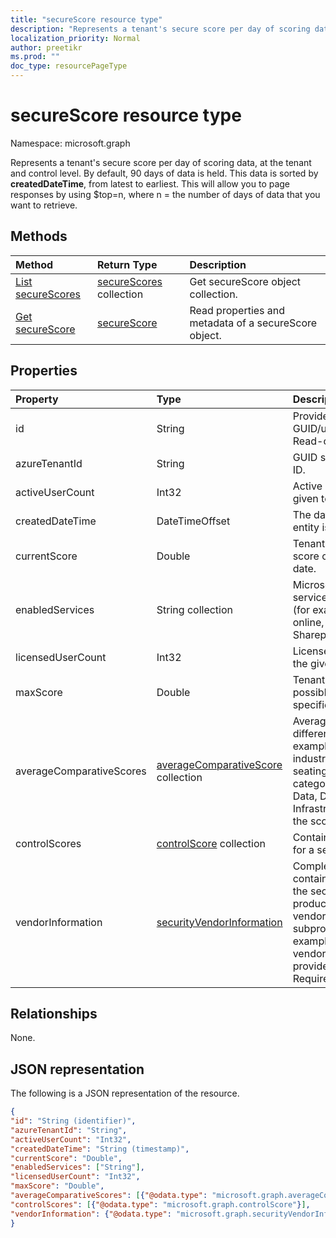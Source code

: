 ```yaml
---
title: "secureScore resource type"
description: "Represents a tenant's secure score per day of scoring data, at the tenant and control level."
localization_priority: Normal
author: preetikr
ms.prod: ""
doc_type: resourcePageType
---
```


# secureScore resource type

Namespace: microsoft.graph

Represents a tenant's secure score per day of scoring data, at the tenant and control level. By default, 90 days of data is held. This data is sorted by **createdDateTime**, from latest to earliest. This will allow you to page responses by using $top=n, where n = the number of days of data that you want to retrieve. 


## Methods

| Method   | Return Type|Description|
|:---------------|:--------|:----------|
|[List secureScores](../api/security-list-securescores.md) | [secureScores](securescore.md) collection |Get secureScore object collection.|
|[Get secureScore](../api/securescore-get.md) | [secureScore](securescore.md) |Read properties and metadata of a secureScore object. | 



## Properties

|Property |Type |Description |
|:--|:--|:--|
|id |String|Provider-generated GUID/unique identifier. Read-only. Required.|
|	azureTenantId	|	String	|	GUID string for tenant ID.	|
|	activeUserCount	|	Int32	|	Active user count of the given tenant.	|
|	createdDateTime	|	DateTimeOffset	|	The date when the entity is created.  |
|	currentScore	|	Double	|	Tenant current attained score on specified date.	|
|	enabledServices |	String collection	|	Microsoft-provided services for the tenant (for example, Exchange online, Skype, Sharepoint).	|
|	licensedUserCount	|	Int32	|	Licensed user count of the given tenant.	|
|	maxScore |	Double	|	Tenant maximum possible score on specified date.	|
|	averageComparativeScores |	[averageComparativeScore](averagecomparativescore.md) collection	|Average score by different scopes (for example, average by industry, average by seating) and control category (Identity, Data, Device, Apps, Infrastructure) within the scope.	|
|	controlScores |	[controlScore](controlscore.md) collection	|	Contains tenant scores for a set of controls.	|
|vendorInformation |[securityVendorInformation](securityvendorinformation.md)|Complex type containing details about the security product/service vendor, provider, and subprovider (for example, vendor=Microsoft; provider=SecureScore). Required.|


## Relationships

None.

## JSON representation

The following is a JSON representation of the resource.

<!-- {
  "blockType": "resource",
  "optionalProperties": [

  ],
  "@odata.type": "microsoft.graph.secureScore"
}-->

```json
{
"id": "String (identifier)",
"azureTenantId": "String",
"activeUserCount": "Int32",
"createdDateTime": "String (timestamp)",
"currentScore": "Double",
"enabledServices": ["String"],
"licensedUserCount": "Int32",
"maxScore": "Double",
"averageComparativeScores": [{"@odata.type": "microsoft.graph.averageComparativeScore"}],
"controlScores": [{"@odata.type": "microsoft.graph.controlScore"}],
"vendorInformation": {"@odata.type": "microsoft.graph.securityVendorInformation"},
}

```


<!-- uuid: 8fcb5dbc-d5aa-4681-8e31-b001d5168d79
2015-10-25 14:57:30 UTC -->
<!-- {
  "type": "#page.annotation",
  "description": "secureScore resource",
  "keywords": "",
  "section": "documentation",
  "tocPath": ""
}-->

